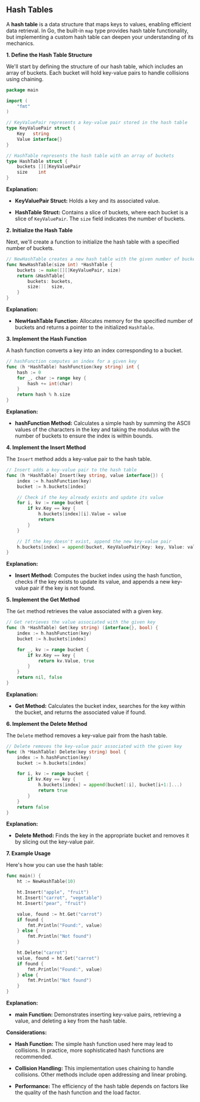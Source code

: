 ## Hash Tables

A **hash table** is a data structure that maps keys to values, enabling efficient data retrieval. In Go, the built-in `map` type provides hash table functionality, but implementing a custom hash table can deepen your understanding of its mechanics.

**1. Define the Hash Table Structure**

We'll start by defining the structure of our hash table, which includes an array of buckets. Each bucket will hold key-value pairs to handle collisions using chaining.

```go
package main

import (
	"fmt"
)

// KeyValuePair represents a key-value pair stored in the hash table
type KeyValuePair struct {
	Key   string
	Value interface{}
}

// HashTable represents the hash table with an array of buckets
type HashTable struct {
	buckets [][]KeyValuePair
	size    int
}
```

**Explanation:**

- **KeyValuePair Struct:** Holds a key and its associated value.

- **HashTable Struct:** Contains a slice of buckets, where each bucket is a slice of `KeyValuePair`. The `size` field indicates the number of buckets.

**2. Initialize the Hash Table**

Next, we'll create a function to initialize the hash table with a specified number of buckets.

```go
// NewHashTable creates a new hash table with the given number of buckets
func NewHashTable(size int) *HashTable {
	buckets := make([][]KeyValuePair, size)
	return &HashTable{
		buckets: buckets,
		size:    size,
	}
}
```

**Explanation:**

- **NewHashTable Function:** Allocates memory for the specified number of buckets and returns a pointer to the initialized `HashTable`.

**3. Implement the Hash Function**

A hash function converts a key into an index corresponding to a bucket.

```go
// hashFunction computes an index for a given key
func (h *HashTable) hashFunction(key string) int {
	hash := 0
	for _, char := range key {
		hash += int(char)
	}
	return hash % h.size
}
```

**Explanation:**

- **hashFunction Method:** Calculates a simple hash by summing the ASCII values of the characters in the key and taking the modulus with the number of buckets to ensure the index is within bounds.

**4. Implement the Insert Method**

The `Insert` method adds a key-value pair to the hash table.

```go
// Insert adds a key-value pair to the hash table
func (h *HashTable) Insert(key string, value interface{}) {
	index := h.hashFunction(key)
	bucket := h.buckets[index]

	// Check if the key already exists and update its value
	for i, kv := range bucket {
		if kv.Key == key {
			h.buckets[index][i].Value = value
			return
		}
	}

	// If the key doesn't exist, append the new key-value pair
	h.buckets[index] = append(bucket, KeyValuePair{Key: key, Value: value})
}
```

**Explanation:**

- **Insert Method:** Computes the bucket index using the hash function, checks if the key exists to update its value, and appends a new key-value pair if the key is not found.

**5. Implement the Get Method**

The `Get` method retrieves the value associated with a given key.

```go
// Get retrieves the value associated with the given key
func (h *HashTable) Get(key string) (interface{}, bool) {
	index := h.hashFunction(key)
	bucket := h.buckets[index]

	for _, kv := range bucket {
		if kv.Key == key {
			return kv.Value, true
		}
	}
	return nil, false
}
```

**Explanation:**

- **Get Method:** Calculates the bucket index, searches for the key within the bucket, and returns the associated value if found.

**6. Implement the Delete Method**

The `Delete` method removes a key-value pair from the hash table.

```go
// Delete removes the key-value pair associated with the given key
func (h *HashTable) Delete(key string) bool {
	index := h.hashFunction(key)
	bucket := h.buckets[index]

	for i, kv := range bucket {
		if kv.Key == key {
			h.buckets[index] = append(bucket[:i], bucket[i+1:]...)
			return true
		}
	}
	return false
}
```

**Explanation:**

- **Delete Method:** Finds the key in the appropriate bucket and removes it by slicing out the key-value pair.

**7. Example Usage**

Here's how you can use the hash table:

```go
func main() {
	ht := NewHashTable(10)

	ht.Insert("apple", "fruit")
	ht.Insert("carrot", "vegetable")
	ht.Insert("pear", "fruit")

	value, found := ht.Get("carrot")
	if found {
		fmt.Println("Found:", value)
	} else {
		fmt.Println("Not found")
	}

	ht.Delete("carrot")
	value, found = ht.Get("carrot")
	if found {
		fmt.Println("Found:", value)
	} else {
		fmt.Println("Not found")
	}
}
```

**Explanation:**

- **main Function:** Demonstrates inserting key-value pairs, retrieving a value, and deleting a key from the hash table.

**Considerations:**

- **Hash Function:** The simple hash function used here may lead to collisions. In practice, more sophisticated hash functions are recommended.

- **Collision Handling:** This implementation uses chaining to handle collisions. Other methods include open addressing and linear probing.

- **Performance:** The efficiency of the hash table depends on factors like the quality of the hash function and the load factor.
